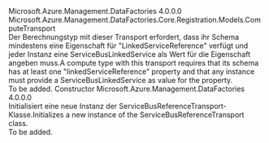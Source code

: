 <Type Name="ServiceBusReferenceTransport" FullName="Microsoft.Azure.Management.DataFactories.Core.Registration.Models.ServiceBusReferenceTransport">
  <TypeSignature Language="C#" Value="public class ServiceBusReferenceTransport : Microsoft.Azure.Management.DataFactories.Core.Registration.Models.ComputeTransport" />
  <TypeSignature Language="ILAsm" Value=".class public auto ansi beforefieldinit ServiceBusReferenceTransport extends Microsoft.Azure.Management.DataFactories.Core.Registration.Models.ComputeTransport" />
  <TypeSignature Language="DocId" Value="T:Microsoft.Azure.Management.DataFactories.Core.Registration.Models.ServiceBusReferenceTransport" />
  <TypeSignature Language="VB.NET" Value="Public Class ServiceBusReferenceTransport&#xA;Inherits ComputeTransport" />
  <TypeSignature Language="F#" Value="type ServiceBusReferenceTransport = class&#xA;    inherit ComputeTransport" />
  <AssemblyInfo>
    <AssemblyName>Microsoft.Azure.Management.DataFactories</AssemblyName>
    <AssemblyVersion>4.0.0.0</AssemblyVersion>
  </AssemblyInfo>
  <Base>
    <BaseTypeName>Microsoft.Azure.Management.DataFactories.Core.Registration.Models.ComputeTransport</BaseTypeName>
  </Base>
  <Interfaces />
  <Docs>
    <summary>
            <span data-ttu-id="bdd33-101">Der Berechnungstyp mit dieser Transport erfordert, dass ihr Schema mindestens eine Eigenschaft für "LinkedServiceReference" verfügt und jeder Instanz eine ServiceBusLinkedService als Wert für die Eigenschaft angeben muss.</span><span class="sxs-lookup"><span data-stu-id="bdd33-101">A compute type with this transport requires that its schema has at least one "linkedServiceReference" property and that any instance must provide a ServiceBusLinkedService as value for the property.</span></span>
            </summary>
    <remarks>To be added.</remarks>
  </Docs>
  <Members>
    <Member MemberName=".ctor">
      <MemberSignature Language="C#" Value="public ServiceBusReferenceTransport ();" />
      <MemberSignature Language="ILAsm" Value=".method public hidebysig specialname rtspecialname instance void .ctor() cil managed" />
      <MemberSignature Language="DocId" Value="M:Microsoft.Azure.Management.DataFactories.Core.Registration.Models.ServiceBusReferenceTransport.#ctor" />
      <MemberSignature Language="VB.NET" Value="Public Sub New ()" />
      <MemberType>Constructor</MemberType>
      <AssemblyInfo>
        <AssemblyName>Microsoft.Azure.Management.DataFactories</AssemblyName>
        <AssemblyVersion>4.0.0.0</AssemblyVersion>
      </AssemblyInfo>
      <Parameters />
      <Docs>
        <summary>
            <span data-ttu-id="bdd33-102">Initialisiert eine neue Instanz der ServiceBusReferenceTransport-Klasse.</span><span class="sxs-lookup"><span data-stu-id="bdd33-102">Initializes a new instance of the ServiceBusReferenceTransport class.</span></span>
            </summary>
        <remarks>To be added.</remarks>
      </Docs>
    </Member>
  </Members>
</Type>